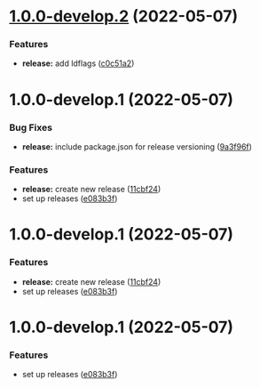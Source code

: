 # [1.0.0-develop.2](https://github.com/sphericalkat/katbox/compare/v1.0.0-develop.1...v1.0.0-develop.2) (2022-05-07)


### Features

* **release:** add ldflags ([c0c51a2](https://github.com/sphericalkat/katbox/commit/c0c51a230fc36bd913235059301b41af3fc992c1))

# 1.0.0-develop.1 (2022-05-07)


### Bug Fixes

* **release:** include package.json for release versioning ([9a3f96f](https://github.com/sphericalkat/katbox/commit/9a3f96fb8b60203e34c29568f733f7d4b7275153))


### Features

* **release:** create new release ([11cbf24](https://github.com/sphericalkat/katbox/commit/11cbf24a8c68bf59a7a65447aecf7e339e722bf8))
* set up releases ([e083b3f](https://github.com/sphericalkat/katbox/commit/e083b3f8e185aae4543256c75da56bd867a67d1a))

# 1.0.0-develop.1 (2022-05-07)


### Features

* **release:** create new release ([11cbf24](https://github.com/sphericalkat/katbox/commit/11cbf24a8c68bf59a7a65447aecf7e339e722bf8))
* set up releases ([e083b3f](https://github.com/sphericalkat/katbox/commit/e083b3f8e185aae4543256c75da56bd867a67d1a))

# 1.0.0-develop.1 (2022-05-07)


### Features

* set up releases ([e083b3f](https://github.com/sphericalkat/katbox/commit/e083b3f8e185aae4543256c75da56bd867a67d1a))
